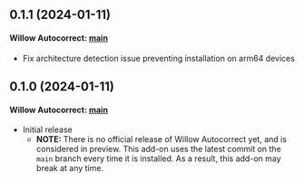 ## 0.1.1 (2024-01-11)

#### Willow Autocorrect: [main](https://github.com/toverainc/willow-autocorrect/commits/main/)

- Fix architecture detection issue preventing installation on arm64 devices

## 0.1.0 (2024-01-11)

#### Willow Autocorrect: [main](https://github.com/toverainc/willow-autocorrect/commits/main/)

- Initial release
  - **NOTE:** There is no official release of Willow Autocorrect yet, and is considered in preview. This add-on uses the latest commit on the `main` branch every time it is installed. As a result, this add-on may break at any time.


